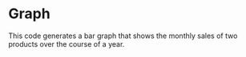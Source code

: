 # Graph
This code generates a bar graph that shows the monthly sales of two products over the course of a year.
